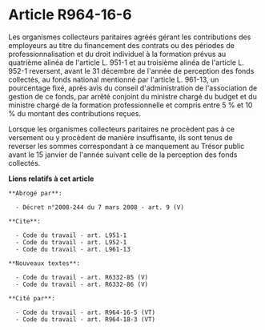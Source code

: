 # Article R964-16-6

Les organismes collecteurs paritaires agréés gérant les contributions des employeurs au titre du financement des contrats ou
des périodes de professionnalisation et du droit individuel à la formation prévus au quatrième alinéa de l'article L. 951-1
et au troisième alinéa de l'article L. 952-1 reversent, avant le 31 décembre de l'année de perception des fonds collectés, au
fonds national mentionné par l'article L. 961-13, un pourcentage fixé, après avis du conseil d'administration de
l'association de gestion de ce fonds, par arrêté conjoint du ministre chargé du budget et du ministre chargé de la formation
professionnelle et compris entre 5 % et 10 % du montant des contributions reçues.

Lorsque les organismes collecteurs paritaires ne procèdent pas à ce versement ou y procèdent de manière insuffisante, ils
sont tenus de reverser les sommes correspondant à ce manquement au Trésor public avant le 15 janvier de l'année suivant celle
de la perception des fonds collectés.

**Liens relatifs à cet article**

	**Abrogé par**:

	  - Décret n°2008-244 du 7 mars 2008 - art. 9 (V)

	**Cite**:

	  - Code du travail - art. L951-1
	  - Code du travail - art. L952-1
	  - Code du travail - art. L961-13

	**Nouveaux textes**:

	  - Code du travail - art. R6332-85 (V)
	  - Code du travail - art. R6332-86 (V)

	**Cité par**:

	  - Code du travail - art. R964-16-5 (VT)
	  - Code du travail - art. R964-18-3 (VT)
